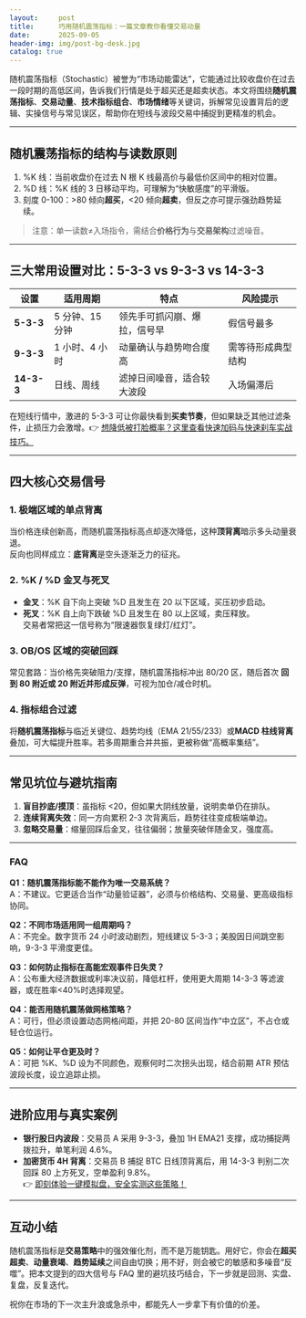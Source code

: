 ```yaml
---
layout:     post
title:      巧用随机震荡指标：一篇文章教你看懂交易动量
date:       2025-09-05
header-img: img/post-bg-desk.jpg
catalog: true
---
```


随机震荡指标（Stochastic）被誉为“市场动能雷达”，它能通过比较收盘价在过去一段时期的高低区间，告诉我们行情是处于超买还是超卖状态。本文将围绕**随机震荡指标**、**交易动量**、**技术指标组合**、**市场情绪**等关键词，拆解常见设置背后的逻辑、实操信号与常见误区，帮助你在短线与波段交易中捕捉到更精准的机会。

---

## 随机震荡指标的结构与读数原则

1. %K 线：当前收盘价在过去 N 根 K 线最高价与最低价区间中的相对位置。
2. %D 线：%K 线的 3 日移动平均，可理解为“快敏感度”的平滑版。
3. 刻度 0-100：>80 倾向**超买**，<20 倾向**超卖**，但反之亦可提示强劲趋势延续。

> 注意：单一读数≠入场指令，需结合**价格行为**与**交易架构**过滤噪音。

---

## 三大常用设置对比：5-3-3 vs 9-3-3 vs 14-3-3

| 设置 | 适用周期 | 特点 | 风险提示 |
|---|---|---|---|
| **5-3-3** | 5 分钟、15 分钟 | 领先手可抓闪崩、爆拉，信号早 | 假信号最多 |
| **9-3-3** | 1 小时、4 小时 | 动量确认与趋势吻合度高 | 需等待形成典型结构 |
| **14-3-3** | 日线、周线 | 滤掉日间噪音，适合较大波段 | 入场偏滞后 |

在短线行情中，激进的 5-3-3 可让你最快看到**买卖节奏**，但如果缺乏其他过滤条件，止损压力会激增。👉 [想降低被打脸概率？这里查看快速加码与快速刹车实战技巧。](https://okxdog.com/)

---

## 四大核心交易信号

### 1. 极端区域的单点背离

当价格连续创新高，而随机震荡指标高点却逐次降低，这种**顶背离**暗示多头动量衰退。  
反向也同样成立：**底背离**是空头逐渐乏力的征兆。

### 2. %K / %D 金叉与死叉

- **金叉**：%K 自下向上突破 %D 且发生在 20 以下区域，买压初步启动。  
- **死叉**：%K 自上向下跌破 %D 且发生在 80 以上区域，卖压释放。  
交易者常把这一信号称为“限速器恢复绿灯/红灯”。

### 3. OB/OS 区域的突破回踩

常见套路：当价格先突破阻力/支撑，随机震荡指标冲出 80/20 区，随后首次 **回到 80 附近或 20 附近并形成反弹**，可视为加仓/减仓时机。

### 4. 指标组合过滤

将**随机震荡指标**与临近关键位、趋势均线（EMA 21/55/233）或**MACD 柱线背离**叠加，可大幅提升胜率。若多周期重合并共振，更被称做“高概率集结”。

---

## 常见坑位与避坑指南

1. **盲目抄底/摸顶**：虽指标 <20，但如果大阴线放量，说明卖单仍在排队。  
2. **连续背离失效**：同一方向累积 2-3 次背离后，趋势往往变成极端单边。  
3. **忽略交易量**：缩量回踩后金叉，往往偏弱；放量突破伴随金叉，强度高。

---

### FAQ

**Q1：随机震荡指标能不能作为唯一交易系统？**  
A：不建议。它更适合当作“动量验证器”，必须与价格结构、交易量、更高级指标协同。

**Q2：不同市场适用同一组周期吗？**  
A：不完全。数字货币 24 小时波动剧烈，短线建议 5-3-3；美股因日间跳空影响，9-3-3 平滑度更佳。

**Q3：如何防止指标在高能宏观事件日失灵？**  
A：公布重大经济数据或利率决议前，降低杠杆，使用更大周期 14-3-3 等滤波器，或在胜率<40%时选择观望。

**Q4：能否用随机震荡做网格策略？**  
A：可行，但必须设置动态网格间距，并把 20-80 区间当作“中立区”，不占仓或轻仓位运行。

**Q5：如何让平仓更及时？**  
A：可把 %K、%D 设为不同颜色，观察何时二次拐头出现，结合前期 ATR 预估波段长度，设立追踪止损。

---

## 进阶应用与真实案例

- **银行股日内波段**：交易员 A 采用 9-3-3，叠加 1H EMA21 支撑，成功捕捉两拨拉升，单笔利润 4.6%。  
- **加密货币 4H 背离**：交易员 B 捕捉 BTC 日线顶背离后，用 14-3-3 判别二次回踩 80 上方死叉，空单盈利 9.8%。  
  👉 [即刻体验一键模拟盘，安全实测这些策略！](https://okxdog.com/)

---

## 互动小结

随机震荡指标是**交易策略**中的强效催化剂，而不是万能钥匙。用好它，你会在**超买超卖**、**动量衰竭**、**趋势延续**之间自由切换；用不好，则会被它的敏感和多噪音“反噬”。把本文提到的四大信号与 FAQ 里的避坑技巧结合，下一步就是回测、实盘、复盘，反复迭代。

祝你在市场的下一次主升浪或急杀中，都能先人一步拿下有价值的价差。